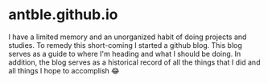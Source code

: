 # antble.github.io

I have a limited memory and an unorganized habit of doing projects and studies. To remedy this short-coming I started a github blog. This blog serves as a guide to where I'm heading and what I should be doing. In addition, the blog serves as a historical record of all the things that I did and all things I hope to accomplish 😂 






